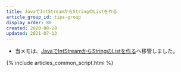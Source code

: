 ```yaml
---
title: JavaでIntStreamからStringのListを作る
article_group_id: tips-group
display_order: 80
created: 2020-08-28
updated: 2021-07-13
---
```

- 当メモは、[JavaでIntStreamからStringのListを作る](https://thinktwice.tech/it/java/creating_a_list_of_strings_from_an_intstream/)へ移管しました。

{% include articles_common_script.html %}
